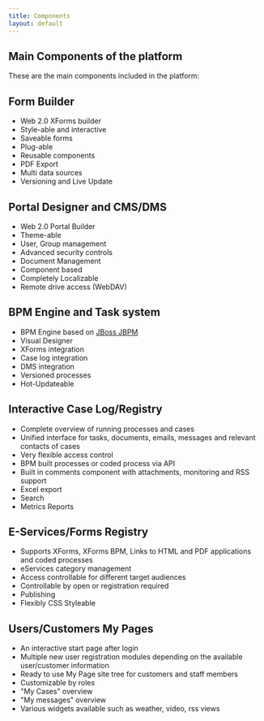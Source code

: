 ```yaml
---
title: Components
layout: default
---
```


Main Components of the platform
-------------------------------

These are the main components included in the platform:

Form Builder
------------

 * Web 2.0 XForms builder
 * Style-able and interactive
 * Saveable forms
 * Plug-able
 * Reusable components
 * PDF Export
 * Multi data sources
 * Versioning and Live Update


Portal Designer and CMS/DMS
-----------------------

 * Web 2.0 Portal Builder
 * Theme-able
 * User, Group management
 * Advanced security controls
 * Document Management
 * Component based
 * Completely Localizable
 * Remote drive access (WebDAV)

BPM Engine and Task system
--------------------------

 * BPM Engine based on [JBoss JBPM](http://www.jbpm.org)
 * Visual Designer
 * XForms integration
 * Case log integration
 * DMS integration
 * Versioned processes
 * Hot-Updateable

Interactive Case Log/Registry
-----------------------------

 * Complete overview of running processes and cases
 * Unified interface for tasks, documents, emails, messages and relevant contacts of cases
 * Very flexible access control
 * BPM built processes or coded process via API
 * Built in comments component with attachments, monitoring and RSS support
 * Excel export
 * Search
 * Metrics Reports

E-Services/Forms Registry
-------------------

 * Supports XForms, XForms BPM, Links to HTML and PDF applications and coded processes
 * eServices category management
 * Access controllable for different target audiences
 * Controllable by open or registration required
 * Publishing
 * Flexibly CSS Styleable

Users/Customers My Pages
-----------------

 * An interactive start page after login
 * Multiple new user registration modules depending on the available user/customer information
 * Ready to use My Page site tree for customers and staff members
 * Customizable by roles
 * "My Cases" overview
 * "My messages" overview
 * Various widgets available such as weather, video, rss views




